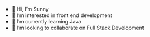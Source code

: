 - 👋 Hi, I’m Sunny
- 👀 I’m interested in front end development
- 🌱 I’m currently learning Java
- 💞️ I’m looking to collaborate on Full Stack Development

<!---
sunnysince1999/sunnysince1999 is a ✨ special ✨ repository because its `README.md` (this file) appears on your GitHub profile.
You can click the Preview link to take a look at your changes.
--->

